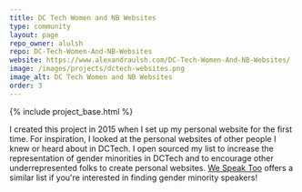 ```yaml
---
title: DC Tech Women and NB Websites
type: community
layout: page
repo_owner: alulsh
repo: DC-Tech-Women-And-NB-Websites
website: https://www.alexandraulsh.com/DC-Tech-Women-And-NB-Websites/
image: /images/projects/dctech-websites.png
image_alt: DC Tech Women and NB Websites
order: 3
---
```


{% include project_base.html %}

I created this project in 2015 when I set up my personal website for the first time. For inspiration, I looked at the personal websites of other people I knew or heard about in DCTech. I open sourced my list to increase the representation of gender minorities in DCTech and to encourage other underrepresented folks to create personal websites. [We Speak Too](http://wespeaktoo.org/) offers a similar list if you're interested in finding gender minority speakers!